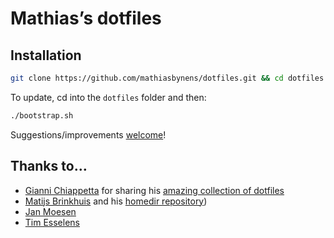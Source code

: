 # Mathias’s dotfiles

## Installation

```bash
git clone https://github.com/mathiasbynens/dotfiles.git && cd dotfiles && ./bootstrap.sh
```

To update, cd into the `dotfiles` folder and then:

```bash
./bootstrap.sh
```

Suggestions/improvements
[welcome](https://github.com/mathiasbynens/dotfiles/issues)!

## Thanks to…
* [Gianni Chiappetta](http://gf3.ca/) for sharing his [amazing collection of dotfiles](https://github.com/gf3/dotfiles)
* [Matijs Brinkhuis](http://hotfusion.nl/) and his [homedir repository](https://github.com/matijs/homedir))
* [Jan Moesen](http://jan.moesen.nu/)
* [Tim Esselens](http://devel.datif.be/)